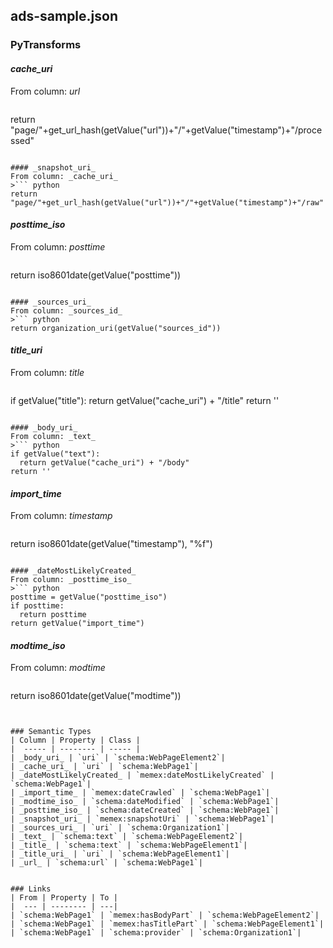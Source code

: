 ## ads-sample.json

### PyTransforms
#### _cache_uri_
From column: _url_
>``` python
return "page/"+get_url_hash(getValue("url"))+"/"+getValue("timestamp")+"/processed"
```

#### _snapshot_uri_
From column: _cache_uri_
>``` python
return "page/"+get_url_hash(getValue("url"))+"/"+getValue("timestamp")+"/raw"
```

#### _posttime_iso_
From column: _posttime_
>``` python
return iso8601date(getValue("posttime"))
```

#### _sources_uri_
From column: _sources_id_
>``` python
return organization_uri(getValue("sources_id"))
```

#### _title_uri_
From column: _title_
>``` python
if getValue("title"):
  return getValue("cache_uri") + "/title"
return ''
```

#### _body_uri_
From column: _text_
>``` python
if getValue("text"):
  return getValue("cache_uri") + "/body"
return ''
```

#### _import_time_
From column: _timestamp_
>``` python
return iso8601date(getValue("timestamp"), "%f")
```

#### _dateMostLikelyCreated_
From column: _posttime_iso_
>``` python
posttime = getValue("posttime_iso")
if posttime:
  return posttime
return getValue("import_time")
```

#### _modtime_iso_
From column: _modtime_
>``` python
return iso8601date(getValue("modtime"))
```


### Semantic Types
| Column | Property | Class |
|  ----- | -------- | ----- |
| _body_uri_ | `uri` | `schema:WebPageElement2`|
| _cache_uri_ | `uri` | `schema:WebPage1`|
| _dateMostLikelyCreated_ | `memex:dateMostLikelyCreated` | `schema:WebPage1`|
| _import_time_ | `memex:dateCrawled` | `schema:WebPage1`|
| _modtime_iso_ | `schema:dateModified` | `schema:WebPage1`|
| _posttime_iso_ | `schema:dateCreated` | `schema:WebPage1`|
| _snapshot_uri_ | `memex:snapshotUri` | `schema:WebPage1`|
| _sources_uri_ | `uri` | `schema:Organization1`|
| _text_ | `schema:text` | `schema:WebPageElement2`|
| _title_ | `schema:text` | `schema:WebPageElement1`|
| _title_uri_ | `uri` | `schema:WebPageElement1`|
| _url_ | `schema:url` | `schema:WebPage1`|


### Links
| From | Property | To |
|  --- | -------- | ---|
| `schema:WebPage1` | `memex:hasBodyPart` | `schema:WebPageElement2`|
| `schema:WebPage1` | `memex:hasTitlePart` | `schema:WebPageElement1`|
| `schema:WebPage1` | `schema:provider` | `schema:Organization1`|
